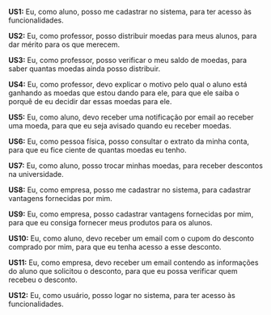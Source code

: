 <p><strong>US1:</strong> Eu, como aluno, posso me cadastrar no sistema, para ter acesso às funcionalidades.</p>
<p><strong>US2:</strong> Eu, como professor, posso distribuir moedas para meus alunos, para dar mérito para os que merecem.</p>
<p><strong>US3:</strong> Eu, como professor, posso verificar o meu saldo de moedas, para saber quantas moedas ainda posso distribuir.</p>
<p><strong>US4:</strong> Eu, como professor, devo explicar o motivo pelo qual o aluno está ganhando as moedas que estou dando para ele, para que ele saiba o porquê de eu decidir dar essas moedas para ele.</p>
<p><strong>US5:</strong> Eu, como aluno, devo receber uma notificação por email ao receber uma moeda, para que eu seja avisado quando eu receber moedas.</p>
<p><strong>US6:</strong> Eu, como pessoa física, posso consultar o extrato da minha conta, para que eu fice ciente de quantas moedas eu tenho.</p>
<p><strong>US7:</strong> Eu, como aluno, posso trocar minhas moedas, para receber descontos na universidade.</p>
<p><strong>US8:</strong> Eu, como empresa, posso me cadastrar no sistema, para cadastrar vantagens fornecidas por mim.</p>
<p><strong>US9:</strong> Eu, como empresa, posso cadastrar vantagens fornecidas por mim, para que eu consiga fornecer meus produtos para os alunos.</p>
<p><strong>US10:</strong> Eu, como aluno, devo receber um email com o cupom do desconto comprado por mim, para que eu tenha acesso a esse desconto.</p>
<p><strong>US11:</strong> Eu, como empresa, devo receber um email contendo as informações do aluno que solicitou o desconto, para que eu possa verificar quem recebeu o desconto.</p>
<p><strong>US12:</strong> Eu, como usuário, posso logar no sistema, para ter acesso às funcionalidades.</p>